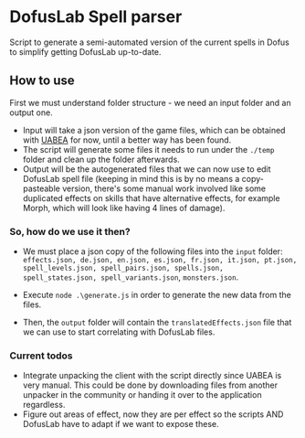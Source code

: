 # DofusLab Spell parser

Script to generate a semi-automated version of the current spells in Dofus to simplify getting DofusLab up-to-date.

## How to use

First we must understand folder structure - we need an input folder and an output one.

- Input will take a json version of the game files, which can be obtained with [UABEA](https://github.com/nesrak1/UABEA) for now, until a better way has been found.
- The script will generate some files it needs to run under the `./temp` folder and clean up the folder afterwards.
- Output will be the autogenerated files that we can now use to edit DofusLab spell file (keeping in mind this is by no means a copy-pasteable version, there's some manual work involved like some duplicated effects on skills that have alternative effects, for example Morph, which will look like having 4 lines of damage).

### So, how do we use it then?

- We must place a json copy of the following files into the `input` folder:
  `effects.json, de.json, en.json, es.json, fr.json, it.json, pt.json, spell_levels.json, spell_pairs.json, spells.json, spell_states.json, spell_variants.json`, `monsters.json`.

- Execute `node .\generate.js` in order to generate the new data from the files.

- Then, the `output` folder will contain the `translatedEffects.json` file that we can use to start correlating with DofusLab files.

### Current todos

- Integrate unpacking the client with the script directly since UABEA is very manual. This could be done by downloading files from another unpacker in the community or handing it over to the application regardless.
- Figure out areas of effect, now they are per effect so the scripts AND DofusLab have to adapt if we want to expose these.
